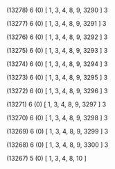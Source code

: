 (13278) 6 (0) [ 1, 3, 4, 8, 9, 3290 ] 3 


(13277) 6 (0) [ 1, 3, 4, 8, 9, 3291 ] 3 


(13276) 6 (0) [ 1, 3, 4, 8, 9, 3292 ] 3 


(13275) 6 (0) [ 1, 3, 4, 8, 9, 3293 ] 3 


(13274) 6 (0) [ 1, 3, 4, 8, 9, 3294 ] 3 


(13273) 6 (0) [ 1, 3, 4, 8, 9, 3295 ] 3 


(13272) 6 (0) [ 1, 3, 4, 8, 9, 3296 ] 3 


(13271) 6 (0) [ 1, 3, 4, 8, 9, 3297 ] 3 


(13270) 6 (0) [ 1, 3, 4, 8, 9, 3298 ] 3 


(13269) 6 (0) [ 1, 3, 4, 8, 9, 3299 ] 3 


(13268) 6 (0) [ 1, 3, 4, 8, 9, 3300 ] 3 


(13267) 5 (0) [ 1, 3, 4, 8, 10 ]  

